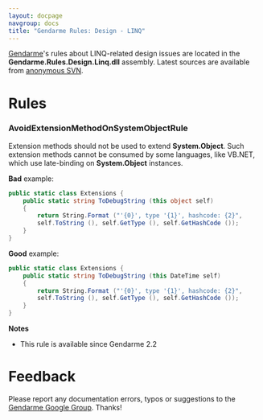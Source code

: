 ```yaml
---
layout: docpage
navgroup: docs
title: "Gendarme Rules: Design - LINQ"
---
```


[Gendarme]({{site.github.url}}/old_site/Gendarme "Gendarme")'s rules about LINQ-related design issues are located in the **Gendarme.Rules.Design.Linq.dll** assembly. Latest sources are available from [anonymous SVN](http://anonsvn.mono-project.com/viewcvs/trunk/mono-tools/gendarme/rules/Gendarme.Rules.Design.Linq/).

Rules
=====

### AvoidExtensionMethodOnSystemObjectRule

Extension methods should not be used to extend **System.Object**. Such extension methods cannot be consumed by some languages, like VB.NET, which use late-binding on **System.Object** instances.

**Bad** example:

``` csharp
public static class Extensions {
    public static string ToDebugString (this object self)
    {
        return String.Format ("'{0}', type '{1}', hashcode: {2}",
        self.ToString (), self.GetType (), self.GetHashCode ());
    }
}
```

**Good** example:

``` csharp
public static class Extensions {
    public static string ToDebugString (this DateTime self)
    {
        return String.Format ("'{0}', type '{1}', hashcode: {2}",
        self.ToString (), self.GetType (), self.GetHashCode ());
    }
}
```

**Notes**

-   This rule is available since Gendarme 2.2

Feedback
========

Please report any documentation errors, typos or suggestions to the [Gendarme Google Group](http://groups.google.com/group/gendarme). Thanks!

